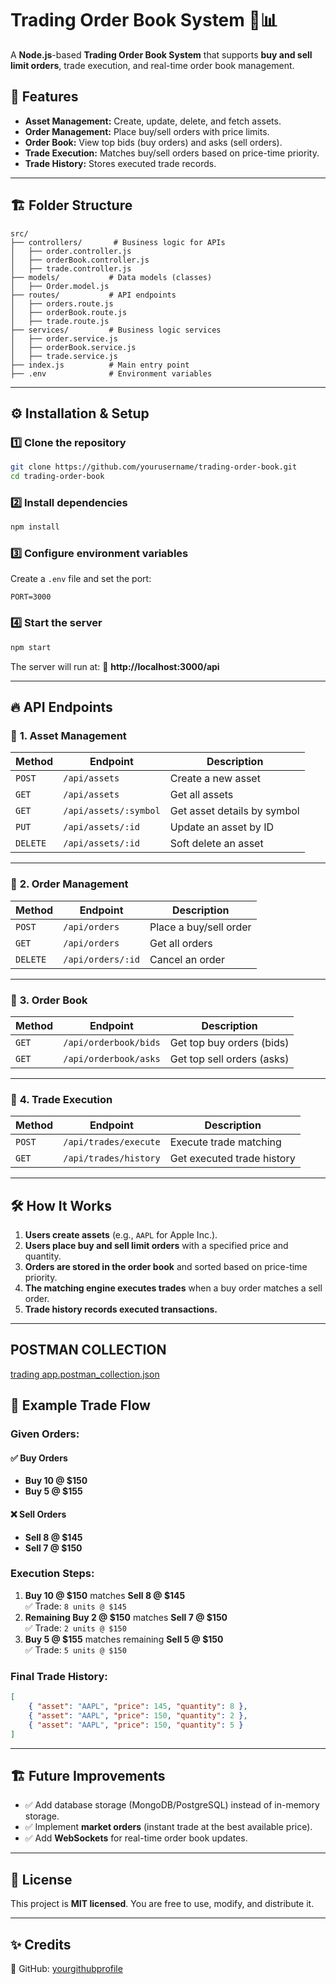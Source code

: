 # Trading Order Book System 🏦📊

A **Node.js**-based **Trading Order Book System** that supports **buy and sell limit orders**, trade execution, and real-time order book management.

## 🚀 Features

- **Asset Management:** Create, update, delete, and fetch assets.
- **Order Management:** Place buy/sell orders with price limits.
- **Order Book:** View top bids (buy orders) and asks (sell orders).
- **Trade Execution:** Matches buy/sell orders based on price-time priority.
- **Trade History:** Stores executed trade records.

---

## 🏗️ Folder Structure

```
src/
├── controllers/       # Business logic for APIs
│   ├── order.controller.js
│   ├── orderBook.controller.js
│   ├── trade.controller.js
├── models/           # Data models (classes)
│   ├── Order.model.js
├── routes/           # API endpoints
│   ├── orders.route.js
│   ├── orderBook.route.js
│   ├── trade.route.js
├── services/         # Business logic services
│   ├── order.service.js
│   ├── orderBook.service.js
│   ├── trade.service.js
├── index.js          # Main entry point
├── .env              # Environment variables
```

---

## ⚙️ Installation & Setup

### 1️⃣ Clone the repository

```sh
git clone https://github.com/yourusername/trading-order-book.git
cd trading-order-book
```

### 2️⃣ Install dependencies

```sh
npm install
```

### 3️⃣ Configure environment variables

Create a `.env` file and set the port:

```
PORT=3000
```

### 4️⃣ Start the server

```sh
npm start
```

The server will run at:
🔗 **http://localhost:3000/api**

---

## 🔥 API Endpoints

### 📌 **1. Asset Management**

| Method | Endpoint               | Description                 |
|--------|------------------------|-----------------------------|
| `POST` | `/api/assets`          | Create a new asset          |
| `GET`  | `/api/assets`          | Get all assets              |
| `GET`  | `/api/assets/:symbol`  | Get asset details by symbol |
| `PUT`  | `/api/assets/:id`      | Update an asset by ID       |
| `DELETE` | `/api/assets/:id`    | Soft delete an asset        |

---

### 📌 **2. Order Management**

| Method | Endpoint           | Description             |
|--------|--------------------|-------------------------|
| `POST` | `/api/orders`      | Place a buy/sell order  |
| `GET`  | `/api/orders`      | Get all orders          |
| `DELETE` | `/api/orders/:id` | Cancel an order         |

---

### 📌 **3. Order Book**

| Method | Endpoint             | Description                  |
|--------|----------------------|------------------------------|
| `GET`  | `/api/orderbook/bids` | Get top buy orders (bids)   |
| `GET`  | `/api/orderbook/asks` | Get top sell orders (asks)  |

---

### 📌 **4. Trade Execution**

| Method | Endpoint             | Description                 |
|--------|----------------------|-----------------------------|
| `POST` | `/api/trades/execute` | Execute trade matching      |
| `GET`  | `/api/trades/history` | Get executed trade history  |

---

## 🛠️ How It Works

1. **Users create assets** (e.g., `AAPL` for Apple Inc.).
2. **Users place buy and sell limit orders** with a specified price and quantity.
3. **Orders are stored in the order book** and sorted based on price-time priority.
4. **The matching engine executes trades** when a buy order matches a sell order.
5. **Trade history records executed transactions.**

---

## POSTMAN COLLECTION
[trading app.postman_collection.json](https://github.com/user-attachments/files/19174387/trading.app.postman_collection.json)


## 📌 Example Trade Flow

### **Given Orders:**
#### ✅ Buy Orders
- **Buy 10 @ $150**
- **Buy 5 @ $155**

#### ❌ Sell Orders
- **Sell 8 @ $145**
- **Sell 7 @ $150**

### **Execution Steps:**
1. **Buy 10 @ $150** matches **Sell 8 @ $145**  
   ✅ Trade: `8 units @ $145`
2. **Remaining Buy 2 @ $150** matches **Sell 7 @ $150**  
   ✅ Trade: `2 units @ $150`
3. **Buy 5 @ $155** matches remaining **Sell 5 @ $150**  
   ✅ Trade: `5 units @ $150`

### **Final Trade History:**
```json
[
    { "asset": "AAPL", "price": 145, "quantity": 8 },
    { "asset": "AAPL", "price": 150, "quantity": 2 },
    { "asset": "AAPL", "price": 150, "quantity": 5 }
]
```

---

## 🏗️ Future Improvements

- ✅ Add database storage (MongoDB/PostgreSQL) instead of in-memory storage.
- ✅ Implement **market orders** (instant trade at the best available price).
- ✅ Add **WebSockets** for real-time order book updates.

---

## 📜 License

This project is **MIT licensed**. You are free to use, modify, and distribute it.

---

## ✨ Credits
  
🔗 GitHub: [yourgithubprofile](https://github.com/abhijeetiyer1996)

